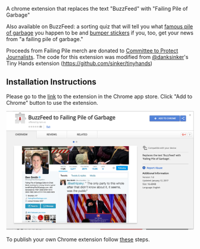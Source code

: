 A chrome extension that replaces the text "BuzzFeed" with "Failing Pile of Garbage"

Also available on BuzzFeed: a sorting quiz that will tell you what [famous pile of garbage](https://www.buzzfeed.com/hannahjewell/what-famous-pile-of-garbage-are-you) you happen to be and [bumper stickers](https://shop.buzzfeed.com/collections/everything/products/copy-of-work-at-bumper-sticker?variant=35971001290) if you, too, get your news from "a failing pile of garbage." 

Proceeds from Failing Pile merch are donated to [Committee to Protect Journalists](https://cpj.org/). The code for this extension was modified from [@danksinker](https://twitter.com/dansinker)'s Tiny Hands extension (https://github.com/sinker/tinyhands)

## Installation Instructions

Please go to the [link](https://chrome.google.com/webstore/detail/buzzfeed-to-failing-pile/ofhgonkfnghihlemjaflfjdcohlhcohf?hl=en-US&gl=US) to the extension in the Chrome app store. Click "Add to Chrome" button to use the extension. 

![Chrome extension in the app store](storeimage.png)

To publish your own Chrome extension follow [these](https://developer.chrome.com/webstore/publish) steps. 

